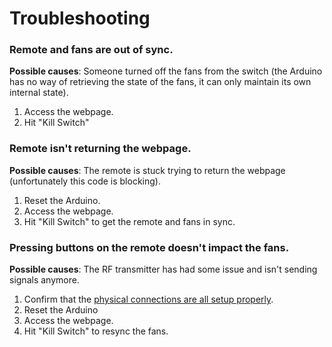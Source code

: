 # Troubleshooting

### Remote and fans are out of sync.
**Possible causes**: Someone turned off the fans from the switch (the Arduino has no way of retrieving the state of the fans, it can only maintain its own internal state).
1. Access the webpage.
2. Hit "Kill Switch"

### Remote isn't returning the webpage.
**Possible causes**: The remote is stuck trying to return the webpage (unfortunately this code is blocking).
1. Reset the Arduino.
2. Access the webpage.
3. Hit "Kill Switch" to get the remote and fans in sync.

### Pressing buttons on the remote doesn't impact the fans.
**Possible causes**: The RF transmitter has had some issue and isn't sending signals anymore.
1. Confirm that the [physical connections are all setup properly](rf_transmitter_setup.md).
2. Reset the Arduino
3. Access the webpage.
4. Hit "Kill Switch" to resync the fans.
